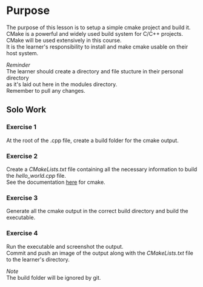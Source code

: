 # Purpose
The purpose of this lesson is to setup a simple cmake project and build it. \
CMake is a powerful and widely used build system for C/C++ projects. \
CMake will be used extensively in this course. \
It is the learner's responsibility to install and make cmake usable on their host system.

*Reminder* \
The learner should create a directory and file stucture in their personal directory \
as it's laid out here in the modules directory. \
Remember to pull any changes.

## Solo Work

### Exercise 1
At the root of the .cpp file, create a build folder for the cmake output.

### Exercise 2
Create a *CMakeLists.txt* file containing all the necessary information to build the *hello_world.cpp* file. \
See the documentation [here](https://cmake.org/cmake/help/latest/index.html) for cmake.

### Exercise 3
Generate all the cmake output in the correct build directory and build the executable.

### Exercise 4
Run the executable and screenshot the output. \
Commit and push an image of the output along with the *CMakeLists.txt* file to the learner's directory.

*Note* \
The build folder will be ignored by git.
